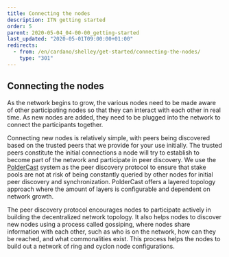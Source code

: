 ```yaml
---
title: Connecting the nodes
description: ITN getting started
order: 5
parent: 2020-05-04_04-00-00_getting-started
last_updated: "2020-05-01T09:00:00+01:00"
redirects:
  - from: /en/cardano/shelley/get-started/connecting-the-nodes/
    type: "301"
---
```

## Connecting the nodes

As the network begins to grow, the various nodes need to be made aware of other participating nodes so that they can interact with each other in real time. As new nodes are added, they need to be plugged into the network to connect the participants together. 

Connecting new nodes is relatively simple, with peers being discovered based on the trusted peers that we provide for your use initially. The trusted peers constitute the initial connections a node will try to establish to become part of the network and participate in peer discovery. We use the [PolderCast](https://docs.rs/poldercast/0.4.0/poldercast/) system as the peer discovery protocol to ensure that stake pools are not at risk of being constantly queried by other nodes for initial peer discovery and synchronization. PolderCast offers a layered topology approach where the amount of layers is configurable and dependent on network growth.

The peer discovery protocol encourages nodes to participate actively in building the decentralized network topology. It also helps nodes to discover new nodes using a process called gossiping, where nodes share information with each other, such as who is on the network, how can they be reached, and what commonalities exist. This process helps the nodes to build out a network of ring and cyclon node configurations.

